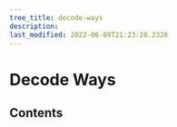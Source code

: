 ```yaml
---
tree_title: decode-ways
description: 
last_modified: 2022-06-09T21:23:28.2328
---
```


# Decode Ways

## Contents
